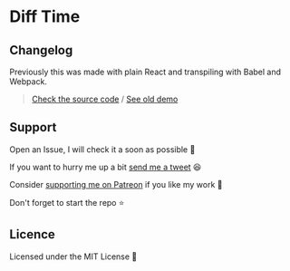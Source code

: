 # Diff Time

## Changelog

Previously this was made with plain React and transpiling with Babel and Webpack.

> [Check the source code](https://github.com/UltiRequiem/diff-time/releases/tag/v1.0.0) / [See old demo](https://diff-time.netlify.app)

## Support

Open an Issue, I will check it a soon as possible 👀

If you want to hurry me up a bit
[send me a tweet](https://twitter.com/UltiRequiem) 😆

Consider [supporting me on Patreon](https://patreon.com/UltiRequiem) if you like
my work 🚀

Don't forget to start the repo ⭐

## Licence

Licensed under the MIT License 📄
